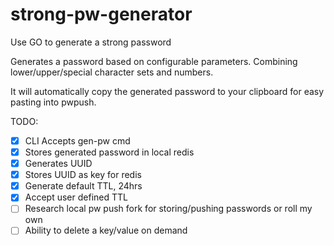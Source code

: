 # strong-pw-generator
Use GO to generate a strong password

Generates a password based on configurable parameters. Combining lower/upper/special character sets and numbers. 

It will automatically copy the generated password to your clipboard for easy pasting into pwpush. 

TODO:
- [x] CLI Accepts gen-pw cmd
- [x] Stores generated password in local redis
- [x] Generates UUID
- [x] Stores UUID as key for redis
- [x] Generate default TTL, 24hrs
- [x] Accept user defined TTL
- [ ] Research local pw push fork for storing/pushing passwords or roll my own
- [ ] Ability to delete a key/value on demand